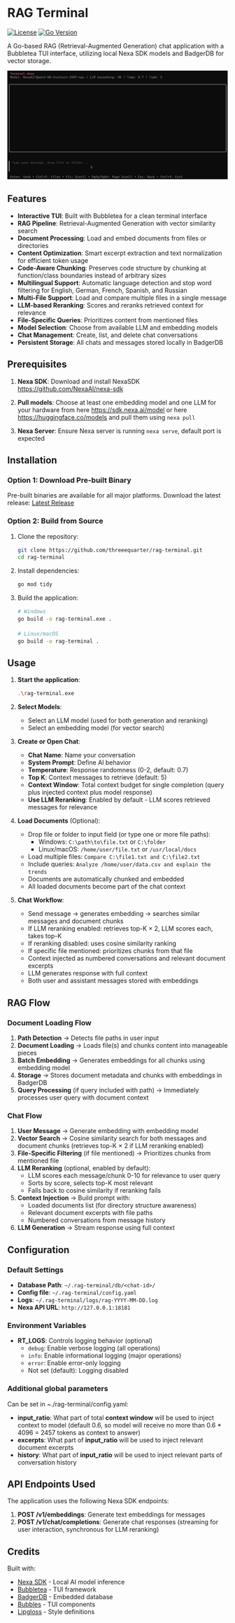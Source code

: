 # RAG Terminal

[![License](https://img.shields.io/badge/license-APACHE2-blue.svg)](LICENSE)
[![Go Version](https://img.shields.io/badge/go-1.25+-00ADD8.svg)](https://golang.org)

A Go-based RAG (Retrieval-Augmented Generation) chat application with a Bubbletea TUI interface, utilizing local Nexa SDK models and BadgerDB for vector storage.

![demo.gif](media%2Fdemo.gif)

## Features

- **Interactive TUI**: Built with Bubbletea for a clean terminal interface
- **RAG Pipeline**: Retrieval-Augmented Generation with vector similarity search
- **Document Processing**: Load and embed documents from files or directories
- **Content Optimization**: Smart excerpt extraction and text normalization for efficient token usage
- **Code-Aware Chunking**: Preserves code structure by chunking at function/class boundaries instead of arbitrary sizes
- **Multilingual Support**: Automatic language detection and stop word filtering for English, German, French, Spanish, and Russian
- **Multi-File Support**: Load and compare multiple files in a single message
- **LLM-based Reranking**: Scores and reranks retrieved context for relevance
- **File-Specific Queries**: Prioritizes content from mentioned files
- **Model Selection**: Choose from available LLM and embedding models
- **Chat Management**: Create, list, and delete chat conversations
- **Persistent Storage**: All chats and messages stored locally in BadgerDB

## Prerequisites

1. **Nexa SDK**: Download and install NexaSDK https://github.com/NexaAI/nexa-sdk

2. **Pull models**: Choose at least one embedding model and one LLM for your hardware from here https://sdk.nexa.ai/model or here https://huggingface.co/models and pull them using `nexa pull`

3. **Nexa Server**: Ensure Nexa server is running `nexa serve`, default port is expected

## Installation

### Option 1: Download Pre-built Binary

Pre-built binaries are available for all major platforms. Download the latest release: [Latest Release](https://github.com/threeequarter/rag-terminal/releases/latest)

### Option 2: Build from Source

1. Clone the repository:
   ```bash
   git clone https://github.com/threeequarter/rag-terminal.git
   cd rag-terminal
   ```

2. Install dependencies:
   ```bash
   go mod tidy
   ```

3. Build the application:
   ```bash
   # Windows
   go build -o rag-terminal.exe .

   # Linux/macOS
   go build -o rag-terminal .
   ```

## Usage

1. **Start the application**:
   ```bash
   .\rag-terminal.exe
   ```

2. **Select Models**:
   - Select an LLM model (used for both generation and reranking)
   - Select an embedding model (for vector search)

3. **Create or Open Chat**:
   - **Chat Name**: Name your conversation
   - **System Prompt**: Define AI behavior
   - **Temperature**: Response randomness (0-2, default: 0.7)
   - **Top K**: Context messages to retrieve (default: 5)
   - **Context Window**: Total context budget for single completion (query plus injected context plus model response)
   - **Use LLM Reranking**: Enabled by default - LLM scores retrieved messages for relevance

4. **Load Documents** (Optional):
   - Drop file or folder to input field (or type one or more file paths):
     - Windows: `C:\path\to\file.txt` or `C:\folder`
     - Linux/macOS: `/home/user/file.txt` or `/usr/local/docs`
   - Load multiple files: `Compare C:\file1.txt and C:\file2.txt`
   - Include queries: `Analyze /home/user/data.csv and explain the trends`
   - Documents are automatically chunked and embedded
   - All loaded documents become part of the chat context

5. **Chat Workflow**:
   - Send message → generates embedding → searches similar messages and document chunks
   - If LLM reranking enabled: retrieves top-K × 2, LLM scores each, takes top-K
   - If reranking disabled: uses cosine similarity ranking
   - If specific file mentioned: prioritizes chunks from that file
   - Context injected as numbered conversations and relevant document excerpts
   - LLM generates response with full context
   - Both user and assistant messages stored with embeddings

## RAG Flow

### Document Loading Flow

1. **Path Detection** → Detects file paths in user input
2. **Document Loading** → Loads file(s) and chunks content into manageable pieces
3. **Batch Embedding** → Generates embeddings for all chunks using embedding model
4. **Storage** → Stores document metadata and chunks with embeddings in BadgerDB
5. **Query Processing** (if query included with path) → Immediately processes user query with document context

### Chat Flow

1. **User Message** → Generate embedding with embedding model
2. **Vector Search** → Cosine similarity search for both messages and document chunks (retrieves top-K × 2 if LLM reranking enabled)
3. **File-Specific Filtering** (if file mentioned) → Prioritizes chunks from mentioned file
4. **LLM Reranking** (optional, enabled by default):
   - LLM scores each message/chunk 0-10 for relevance to user query
   - Sorts by score, selects top-K most relevant
   - Falls back to cosine similarity if reranking fails
5. **Context Injection** → Build prompt with:
   - Loaded documents list (for directory structure awareness)
   - Relevant document excerpts with file paths
   - Numbered conversations from message history
6. **LLM Generation** → Stream response using full context

## Configuration

### Default Settings

- **Database Path**: `~/.rag-terminal/db/<chat-id>/`
- **Config file**: `~/.rag-terminal/config.yaml`
- **Logs**: `~/.rag-terminal/logs/rag-YYYY-MM-DD.log`
- **Nexa API URL**: `http://127.0.0.1:18181`

### Environment Variables

- **RT_LOGS**: Controls logging behavior (optional)
  - `debug`: Enable verbose logging (all operations)
  - `info`: Enable informational logging (major operations)
  - `error`: Enable error-only logging
  - Not set (default): Logging disabled

### Additional global parameters
Can be set in ~./rag-terminal/config.yaml:
- **input_ratio**: What part of total **context window** will be used to inject context to model (default 0.6, so model will receive no more than 0.6 * 4096 = 2457 tokens as context to answer)
- **excerpts**: What part of **input_ratio** will be used to inject relevant document excerpts
- **history**: What part of **input_ratio** will be used to inject relevant parts of conversation history

## API Endpoints Used

The application uses the following Nexa SDK endpoints:

1. **POST /v1/embeddings**: Generate text embeddings for messages
2. **POST /v1/chat/completions**: Generate chat responses (streaming for user interaction, synchronous for LLM reranking)

## Credits

Built with:
- [Nexa SDK](https://github.com/NexaAI/nexa-sdk) - Local AI model inference
- [Bubbletea](https://github.com/charmbracelet/bubbletea) - TUI framework
- [BadgerDB](https://github.com/dgraph-io/badger) - Embedded database
- [Bubbles](https://github.com/charmbracelet/bubbles) - TUI components
- [Lipgloss](https://github.com/charmbracelet/lipgloss) - Style definitions
